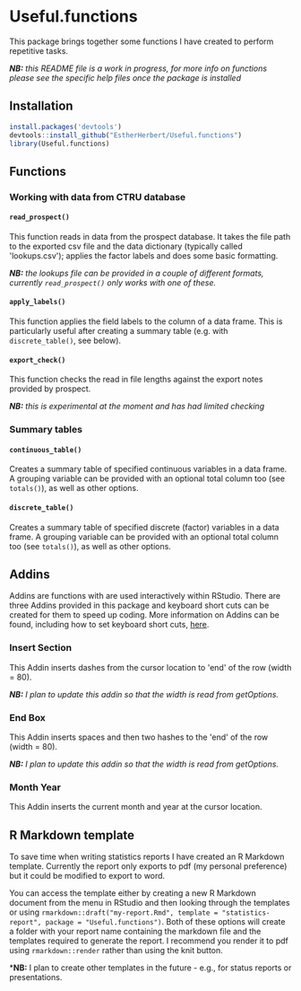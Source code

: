 # Useful.functions

This package brings together some functions I have created to perform repetitive tasks.

***NB:** this README file is a work in progress, for more info on functions please see the specific help files once the package is installed*

## Installation

``` r
install.packages('devtools')
devtools::install_github("EstherHerbert/Useful.functions")
library(Useful.functions)
```

## Functions

### Working with data from CTRU database

#### `read_prospect()`

This function reads in data from the prospect database. It takes the file path to the exported csv file and the data dictionary (typically called 'lookups.csv'); applies the factor labels and does some basic formatting. 

***NB:** the lookups file can be provided in a couple of different formats, currently `read_prospect()` only works with one of these.*

#### `apply_labels()`

This function applies the field labels to the column of a data frame. This is particularly useful after creating a summary table (e.g. with `discrete_table()`, see below).

#### `export_check()`

This function checks the read in file lengths against the export notes provided by prospect.

***NB:** this is experimental at the moment and has had limited checking*

### Summary tables

#### `continuous_table()`

Creates a summary table of specified continuous variables in a data frame. A grouping variable can be provided with an optional total column too (see `totals()`), as well as other options.

#### `discrete_table()`

Creates a summary table of specified discrete (factor) variables in a data frame. A grouping variable can be provided with an optional total column too (see `totals()`), as well as other options.

## Addins

Addins are functions with are used interactively within RStudio. There are three Addins provided in this package and keyboard short cuts can be created for them to speed up coding. More information on Addins can be found, including how to set keyboard short cuts,  [here](https://docs.posit.co/ide/user/ide/guide/productivity/add-ins.html).

### Insert Section

This Addin inserts dashes from the cursor location to 'end' of the row (width = 80).

***NB:** I plan to update this addin so that the width is read from getOptions.*

### End Box

This Addin inserts spaces and then two hashes to the 'end' of the row (width = 80).

***NB:** I plan to update this addin so that the width is read from getOptions.*

### Month Year

This Addin inserts the current month and year at the cursor location.


## R Markdown template

To save time when writing statistics reports I have created an R Markdown template. Currently the report only exports to pdf (my personal preference) but it could be modified to export to word.

You can access the template either by creating a new R Markdown document from the menu in RStudio and then looking through the templates or using `rmarkdown::draft("my-report.Rmd", template = "statistics-report", package = "Useful.functions")`. Both of these options will create a folder with your report name containing the markdown file and the templates required to generate the report. I recommend you render it to pdf using `rmarkdown::render` rather than using the knit button.

***NB:** I plan to create other templates in the future - e.g., for status reports or presentations.

